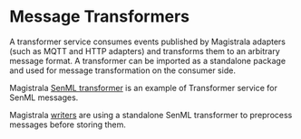 # Message Transformers

A transformer service consumes events published by Magistrala adapters (such as MQTT and HTTP adapters) and transforms them to an arbitrary message format. A transformer can be imported as a standalone package and used for message transformation on the consumer side.

Magistrala [SenML transformer](transformer) is an example of Transformer service for SenML messages.

Magistrala [writers](writers) are using a standalone SenML transformer to preprocess messages before storing them.

[transformers]: https://github.com/andychao217/magistrala/tree/master/transformers/senml
[writers]: https://github.com/andychao217/magistrala/tree/master/writers
